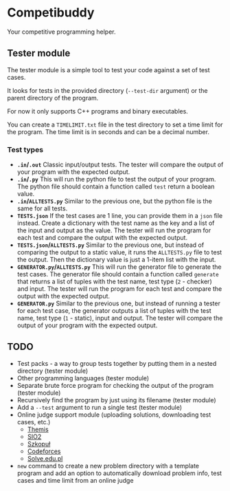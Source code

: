 # Competibuddy

Your competitive programming helper.

## Tester module

The tester module is a simple tool to test your code against a set of test cases.

It looks for tests in the provided directory (`--test-dir` argument) or the parent directory of the program.

For now it only supports C++ programs and binary executables.

You can create a `TIMELIMIT.txt` file in the test directory to set a time limit for the program. The time limit is in seconds and can be a decimal number.

### Test types

- **`.in`/`.out`**
  Classic input/output tests. The tester will compare the output of your program with the expected output.
- **`.in`/`.py`**
  This will run the python file to test the output of your program. The python file should contain a function called `test` return a boolean value.
- **`.in`/`ALLTESTS.py`**
  Similar to the previous one, but the python file is the same for all tests.
- **`TESTS.json`**
  If the test cases are 1 line, you can provide them in a `json` file instead. Create a dictionary with the test name as the key and a list of the input and output as the value. The tester will run the program for each test and compare the output with the expected output.
- **`TESTS.json`/`ALLTESTS.py`**
  Similar to the previous one, but instead of comparing the output to a static value, it runs the `ALLTESTS.py` file to test the output. Then the dictionary value is just a 1-item list with the input.
- **`GENERATOR.py`/`ALLTESTS.py`**
  This will run the generator file to generate the test cases. The generator file should contain a function called `generate` that returns a list of tuples with the test name, test type (`2` - checker) and input. The tester will run the program for each test and compare the output with the expected output.
- **`GENERATOR.py`**
  Similar to the previous one, but instead of running a tester for each test case, the generator outputs a list of tuples with the test name, test type (`1` - static), input and output. The tester will compare the output of your program with the expected output.

## TODO

- Test packs - a way to group tests together by putting them in a nested directory (tester module)
- Other programming languages (tester module)
- Separate brute force program for checking the output of the program (tester module)
- Recursively find the program by just using its filename (tester module)
- Add a `--test` argument to run a single test (tester module)
- Online judge support module (uploading solutions, downloading test cases, etc.)
  - [Themis](https://themis.ii.uni.wroc.pl)
  - [SIO2](https://sio2.mimuw.edu.pl)
  - [Szkopuł](https://szkopul.edu.pl)
  - [Codeforces](https://codeforces.com)
  - [Solve.edu.pl](https://solve.edu.pl)
- `new` command to create a new problem directory with a template program and add an option to automatically download problem info, test cases and time limit from an online judge
